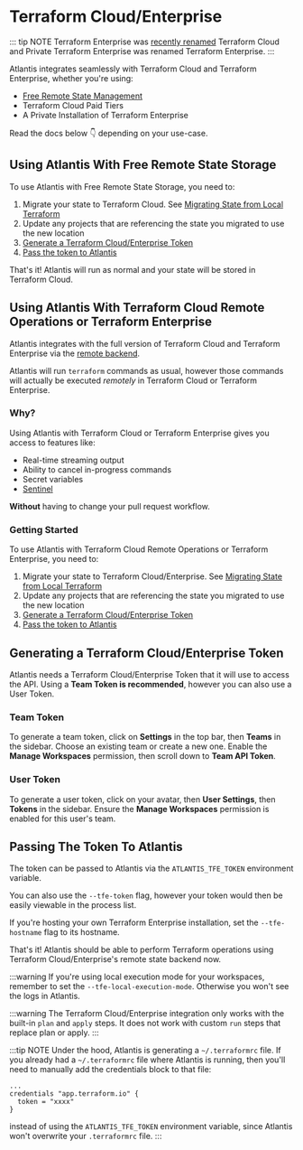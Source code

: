 # Terraform Cloud/Enterprise

::: tip NOTE
Terraform Enterprise was [recently renamed](https://www.hashicorp.com/blog/introducing-terraform-cloud-remote-state-management) Terraform Cloud
and Private Terraform Enterprise was renamed Terraform Enterprise.
:::

Atlantis integrates seamlessly with Terraform Cloud and Terraform Enterprise, whether you're using:
* [Free Remote State Management](https://app.terraform.io)
* Terraform Cloud Paid Tiers
* A Private Installation of Terraform Enterprise

Read the docs below :point_down: depending on your use-case.

## Using Atlantis With Free Remote State Storage
To use Atlantis with Free Remote State Storage, you need to:
1. Migrate your state to Terraform Cloud. See [Migrating State from Local Terraform](https://developer.hashicorp.com/terraform/cloud-docs/migrate)
1. Update any projects that are referencing the state you migrated to use the new location
1. [Generate a Terraform Cloud/Enterprise Token](#generating-a-terraform-cloud-enterprise-token)
1. [Pass the token to Atlantis](#passing-the-token-to-atlantis)

That's it! Atlantis will run as normal and your state will be stored in Terraform
Cloud.

## Using Atlantis With Terraform Cloud Remote Operations or Terraform Enterprise
Atlantis integrates with the full version of Terraform Cloud and Terraform Enterprise
via the [remote backend](https://developer.hashicorp.com/terraform/language/settings/backends/remote).

Atlantis will run `terraform` commands as usual, however those commands will
actually be executed *remotely* in Terraform Cloud or Terraform Enterprise.

### Why?
Using Atlantis with Terraform Cloud or Terraform Enterprise gives you access to features like:
* Real-time streaming output
* Ability to cancel in-progress commands
* Secret variables
* [Sentinel](https://www.hashicorp.com/sentinel)

**Without** having to change your pull request workflow.

### Getting Started
To use Atlantis with Terraform Cloud Remote Operations or Terraform Enterprise, you need to:
1. Migrate your state to Terraform Cloud/Enterprise. See [Migrating State from Local Terraform](https://developer.hashicorp.com/terraform/cloud-docs/migrate)
1. Update any projects that are referencing the state you migrated to use the new location
1. [Generate a Terraform Cloud/Enterprise Token](#generating-a-terraform-cloud-enterprise-token)
1. [Pass the token to Atlantis](#passing-the-token-to-atlantis)

## Generating a Terraform Cloud/Enterprise Token
Atlantis needs a Terraform Cloud/Enterprise Token that it will use to access the API.
Using a **Team Token is recommended**, however you can also use a User Token.

### Team Token
To generate a team token, click on **Settings** in the top bar, then **Teams** in
the sidebar.
Choose an existing team or create a new one.
Enable the **Manage Workspaces** permission, then scroll down to **Team API Token**.

### User Token
To generate a user token, click on your avatar, then **User Settings**, then
**Tokens** in the sidebar.
Ensure the **Manage Workspaces** permission is enabled for this user's team.

## Passing The Token To Atlantis
The token can be passed to Atlantis via the `ATLANTIS_TFE_TOKEN` environment variable.

You can also use the `--tfe-token` flag, however your token would then be easily
viewable in the process list.

If you're hosting your own Terraform Enterprise installation, set the `--tfe-hostname`
flag to its hostname.

That's it! Atlantis should be able to perform Terraform operations using Terraform Cloud/Enterprise's
remote state backend now.

:::warning
If you're using local execution mode for your workspaces, remember to set the
`--tfe-local-execution-mode`. Otherwise you won't see the logs in Atlantis.

:::warning
The Terraform Cloud/Enterprise integration only works with the built-in
`plan` and `apply` steps. It does not work with custom `run` steps that replace
plan or apply.
:::

:::tip NOTE
Under the hood, Atlantis is generating a `~/.terraformrc` file.
If you already had a `~/.terraformrc` file where Atlantis is running,
 then you'll need to manually
add the credentials block to that file:
```
...
credentials "app.terraform.io" {
  token = "xxxx"
}
```
instead of using the `ATLANTIS_TFE_TOKEN` environment variable, since Atlantis
won't overwrite your `.terraformrc` file.
:::
